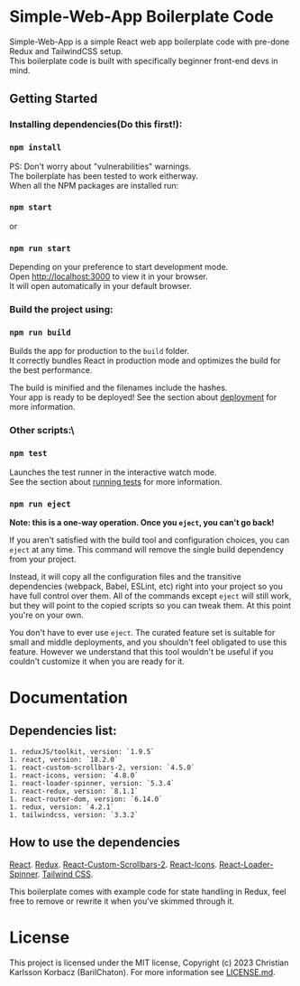 # Simple-Web-App Boilerplate Code

Simple-Web-App is a simple React web app boilerplate code with pre-done Redux and TailwindCSS setup.\
This boilerplate code is built with specifically beginner front-end devs in mind.

## Getting Started

### Installing dependencies(Do this first!):
### `npm install`

PS: Don't worry about "vulnerabilities" warnings.\
The boilerplate has been tested to work eitherway.\
When all the NPM packages are installed run:
### `npm start`
or
### `npm run start`

Depending on your preference to start development mode.\
Open [http://localhost:3000](http://localhost:3000) to view it in your browser.\
It will open automatically in your default browser.

### Build the project using:
### `npm run build`

Builds the app for production to the `build` folder.\
It correctly bundles React in production mode and optimizes the build for the best performance.

The build is minified and the filenames include the hashes.\
Your app is ready to be deployed!
See the section about [deployment](https://facebook.github.io/create-react-app/docs/deployment) for more information.

### Other scripts:\
### `npm test`

Launches the test runner in the interactive watch mode.\
See the section about [running tests](https://facebook.github.io/create-react-app/docs/running-tests) for more information.

### `npm run eject`

**Note: this is a one-way operation. Once you `eject`, you can't go back!**

If you aren't satisfied with the build tool and configuration choices, you can `eject` at any time. This command will remove the single build dependency from your project.

Instead, it will copy all the configuration files and the transitive dependencies (webpack, Babel, ESLint, etc) right into your project so you have full control over them. All of the commands except `eject` will still work, but they will point to the copied scripts so you can tweak them. At this point you're on your own.

You don't have to ever use `eject`. The curated feature set is suitable for small and middle deployments, and you shouldn't feel obligated to use this feature. However we understand that this tool wouldn't be useful if you couldn't customize it when you are ready for it.

# Documentation

## Dependencies list:

```
1. reduxJS/toolkit, version: `1.9.5`
1. react, version: `18.2.0`
1. react-custom-scrollbars-2, version: `4.5.0`
1. react-icons, version: `4.8.0`
1. react-loader-spinner, version: `5.3.4`
1. react-redux, version: `8.1.1`
1. react-router-dom, version: `6.14.0`
1. redux, version: `4.2.1`
1. tailwindcss, version: `3.3.2`
```

## How to use the dependencies

[React](https://reactjs.org/).
[Redux](https://redux.js.org/usage/).
[React-Custom-Scrollbars-2](https://github.com/malte-wessel/react-custom-scrollbars/tree/master/docs).
[React-Icons](https://react-icons.github.io/react-icons/).
[React-Loader-Spinner](https://mhnpd.github.io/react-loader-spinner/docs/intro).
[Tailwind CSS](https://tailwindcss.com/docs/preflight).

This boilerplate comes with example code for state handling in Redux, feel free to remove or rewrite it when you've skimmed through it.

# License

This project is licensed under the MIT license, Copyright (c) 2023 Christian Karlsson Korbacz (BarilChaton). For more information see [LICENSE.md](/LICENSE.md).